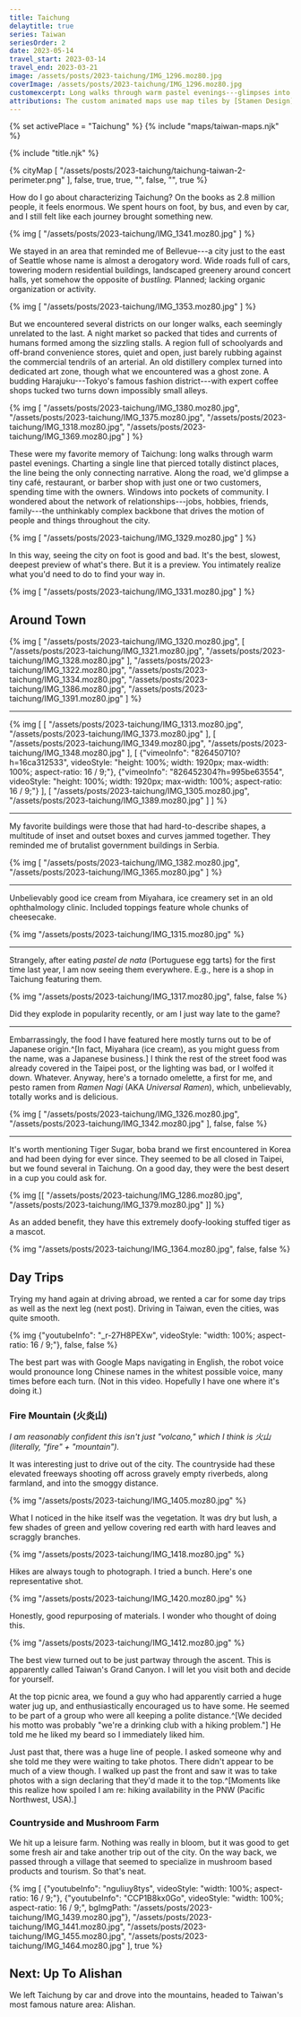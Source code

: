 ```yaml
---
title: Taichung
delaytitle: true
series: Taiwan
seriesOrder: 2
date: 2023-05-14
travel_start: 2023-03-14
travel_end: 2023-03-21
image: /assets/posts/2023-taichung/IMG_1296.moz80.jpg
coverImage: /assets/posts/2023-taichung/IMG_1296.moz80.jpg
customexcerpt: Long walks through warm pastel evenings---glimpses into Taiwan's second biggest city.
attributions: The custom animated maps use map tiles by [Stamen Design](http://maps.stamen.com/) (CC BY 3.0). Country outline data from [DataHub](https://datahub.io/core/geo-countries) (PDDL), originally by [Natural Earth](https://www.naturalearthdata.com/) (public domain). Code to make the city maps is based off of [marceloprates/prettymaps](https://github.com/marceloprates/prettymaps/). Data for all maps &copy; OpenStreetMap contributors (ODbL).
---
```


<!-- Image graveyard:
assets/posts/2023-taichung/IMG_1358.moz80.jpg
assets/posts/2023-taichung/IMG_1415.moz80.jpg
-->

<!-- Videos:
- [x] taichung-city.mov (yt: oSoKuTMGNSQ)
- [x] taichung-driving.mov (yt: _r-27H8PEXw)
- [x] taichung-farm.mov (yt: nguliuy8tys)
- [x] taichung-mountains.mov (yt: CCP1B8kx0Go)
- [x] taichung-night.mov (yt: ybv1deGRwCU)
-->

{% set activePlace = "Taichung" %}
{% include "maps/taiwan-maps.njk" %}

{% include "title.njk" %}

{% cityMap [
    "/assets/posts/2023-taichung/taichung-taiwan-2-perimeter.png"
], false, true, true, "", false, "", true %}

How do I go about characterizing Taichung? On the books as 2.8 million people, it feels enormous. We spent hours on foot, by bus, and even by car, and I still felt like each journey brought something new.

{% img [
    "/assets/posts/2023-taichung/IMG_1341.moz80.jpg"
] %}

We stayed in an area that reminded me of Bellevue---a city just to the east of Seattle whose name is almost a derogatory word. Wide roads full of cars, towering modern residential buildings, landscaped greenery around concert halls, yet somehow the opposite of _bustling._ Planned; lacking organic organization or activity.

{% img [
    "/assets/posts/2023-taichung/IMG_1353.moz80.jpg"
] %}

But we encountered several districts on our longer walks, each seemingly unrelated to the last. A night market so packed that tides and currents of humans formed among the sizzling stalls. A region full of schoolyards and off-brand convenience stores, quiet and open, just barely rubbing against the commercial tendrils of an arterial. An old distillery complex turned into dedicated art zone, though what we encountered was a ghost zone. A budding Harajuku---Tokyo's famous fashion district---with expert coffee shops tucked two turns down impossibly small alleys.

{% img [
    "/assets/posts/2023-taichung/IMG_1380.moz80.jpg",
    "/assets/posts/2023-taichung/IMG_1375.moz80.jpg",
    "/assets/posts/2023-taichung/IMG_1318.moz80.jpg",
    "/assets/posts/2023-taichung/IMG_1369.moz80.jpg"
] %}

These were my favorite memory of Taichung: long walks through warm pastel evenings. Charting a single line that pierced totally distinct places, the line being the only connecting narrative. Along the road, we'd glimpse a tiny café, restaurant, or barber shop with just one or two customers, spending time with the owners. Windows into pockets of community. I wondered about the network of relationships---jobs, hobbies, friends, family---the unthinkably complex backbone that drives the motion of people and things throughout the city.

{% img [
    "/assets/posts/2023-taichung/IMG_1329.moz80.jpg"
] %}

In this way, seeing the city on foot is good and bad. It's the best, slowest, deepest preview of what's there. But it is a preview. You intimately realize what you'd need to do to find your way in.

{% img [
    "/assets/posts/2023-taichung/IMG_1331.moz80.jpg"
] %}

## Around Town

{% img [
    "/assets/posts/2023-taichung/IMG_1320.moz80.jpg",
    [
        "/assets/posts/2023-taichung/IMG_1321.moz80.jpg",
        "/assets/posts/2023-taichung/IMG_1328.moz80.jpg"
    ],
    "/assets/posts/2023-taichung/IMG_1322.moz80.jpg",
    "/assets/posts/2023-taichung/IMG_1334.moz80.jpg",
    "/assets/posts/2023-taichung/IMG_1386.moz80.jpg",
    "/assets/posts/2023-taichung/IMG_1391.moz80.jpg"
] %}

---

{% img [
    [
        "/assets/posts/2023-taichung/IMG_1313.moz80.jpg",
        "/assets/posts/2023-taichung/IMG_1373.moz80.jpg"
    ],
    [
        "/assets/posts/2023-taichung/IMG_1349.moz80.jpg",
        "/assets/posts/2023-taichung/IMG_1348.moz80.jpg"
    ],
    [
        {"vimeoInfo": "826450710?h=16ca312533", videoStyle: "height: 100%; width: 1920px; max-width: 100%; aspect-ratio: 16 / 9;"},
        {"vimeoInfo": "826452304?h=995be63554", videoStyle: "height: 100%; width: 1920px; max-width: 100%; aspect-ratio: 16 / 9;"}
    ],
    [
        "/assets/posts/2023-taichung/IMG_1305.moz80.jpg",
        "/assets/posts/2023-taichung/IMG_1389.moz80.jpg"
    ]
] %}

---

My favorite buildings were those that had hard-to-describe shapes, a multitude of inset and outset boxes and curves jammed together. They reminded me of brutalist government buildings in Serbia.

{% img [
    "/assets/posts/2023-taichung/IMG_1382.moz80.jpg",
    "/assets/posts/2023-taichung/IMG_1365.moz80.jpg"
] %}

---

Unbelievably good ice cream from Miyahara, ice creamery set in an old ophthalmology clinic. Included toppings feature whole chunks of cheesecake.

{% img "/assets/posts/2023-taichung/IMG_1315.moz80.jpg" %}

---

Strangely, after eating _pastel de nata_ (Portuguese egg tarts) for the first time last year, I am now seeing them everywhere. E.g., here is a shop in Taichung featuring them.

{% img "/assets/posts/2023-taichung/IMG_1317.moz80.jpg", false, false %}

<p class="figcaption"> Did they explode in popularity recently, or am I just way late to the game?</p>

---

Embarrassingly, the food I have featured here mostly turns out to be of Japanese origin.^[In fact, Miyahara (ice cream), as you might guess from the name, was a Japanese business.] I think the rest of the street food was already covered in the Taipei post, or the lighting was bad, or I wolfed it down. Whatever. Anyway, here's a tornado omelette, a first for me, and pesto ramen from _Ramen Nagi_ (AKA _Universal Ramen_), which, unbelievably, totally works and is delicious.

{% img [
    "/assets/posts/2023-taichung/IMG_1326.moz80.jpg",
    "/assets/posts/2023-taichung/IMG_1342.moz80.jpg"
], false, false %}

---

It's worth mentioning Tiger Sugar, boba brand we first encountered in Korea and had been dying for ever since. They seemed to be all closed in Taipei, but we found several in Taichung. On a good day, they were the best desert in a cup you could ask for.

{% img [[
    "/assets/posts/2023-taichung/IMG_1286.moz80.jpg",
    "/assets/posts/2023-taichung/IMG_1379.moz80.jpg"
]] %}

As an added benefit, they have this extremely doofy-looking stuffed tiger as a mascot.

{% img "/assets/posts/2023-taichung/IMG_1364.moz80.jpg", false, false %}

## Day Trips

Trying my hand again at driving abroad, we rented a car for some day trips as well as the next leg (next post). Driving in Taiwan, even the cities, was quite smooth.

{% img {"youtubeInfo": "_r-27H8PEXw", videoStyle: "width: 100%; aspect-ratio: 16 / 9;"}, false, false %}

<p class="figcaption">The best part was with Google Maps navigating in English, the robot voice would pronounce long Chinese names in the whitest possible voice, many times before each turn. (Not in this video. Hopefully I have one where it's doing it.)</p>

### Fire Mountain (火炎山)

_I am reasonably confident this isn't just "volcano," which I think is 火山 (literally, "fire" + "mountain")._

It was interesting just to drive out of the city. The countryside had these elevated freeways shooting off across gravely empty riverbeds, along farmland, and into the smoggy distance.

{% img "/assets/posts/2023-taichung/IMG_1405.moz80.jpg" %}

What I noticed in the hike itself was the vegetation. It was dry but lush, a few shades of green and yellow covering red earth with hard leaves and scraggly branches.

{% img "/assets/posts/2023-taichung/IMG_1418.moz80.jpg" %}

<p class="figcaption">Hikes are always tough to photograph. I tried a bunch. Here's one representative shot.</p>

{% img "/assets/posts/2023-taichung/IMG_1420.moz80.jpg" %}

<p class="figcaption">Honestly, good repurposing of materials. I wonder who thought of doing this.</p>

{% img "/assets/posts/2023-taichung/IMG_1412.moz80.jpg" %}

<p class="figcaption">The best view turned out to be just partway through the ascent. This is apparently called Taiwan's Grand Canyon. I will let you visit both and decide for yourself.</p>

At the top picnic area, we found a guy who had apparently carried a huge water jug up, and enthusiastically encouraged us to have some. He seemed to be part of a group who were all keeping a polite distance.^[We decided his motto was probably "we're a drinking club with a hiking problem."] He told me he liked my beard so I immediately liked him.

Just past that, there was a huge line of people. I asked someone why and she told me they were waiting to take photos. There didn't appear to be much of a view though. I walked up past the front and saw it was to take photos with a sign declaring that they'd made it to the top.^[Moments like this realize how spoiled I am re: hiking availability in the PNW (Pacific Northwest, USA).]

### Countryside and Mushroom Farm

We hit up a leisure farm. Nothing was really in bloom, but it was good to get some fresh air and take another trip out of the city. On the way back, we passed through a village that seemed to specialize in mushroom based products and tourism. So that's neat.

{% img [
    {"youtubeInfo": "nguliuy8tys", videoStyle: "width: 100%; aspect-ratio: 16 / 9;"},
    {"youtubeInfo": "CCP1B8kx0Go", videoStyle: "width: 100%; aspect-ratio: 16 / 9;", bgImgPath: "/assets/posts/2023-taichung/IMG_1439.moz80.jpg"},
    "/assets/posts/2023-taichung/IMG_1441.moz80.jpg",
    "/assets/posts/2023-taichung/IMG_1455.moz80.jpg",
    "/assets/posts/2023-taichung/IMG_1464.moz80.jpg"
], true %}

## Next: Up To Alishan

We left Taichung by car and drove into the mountains, headed to Taiwan's most famous nature area: Alishan.
